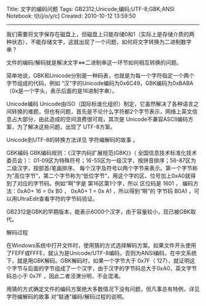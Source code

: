 Title: 文字的编码问题
Tags: GB2312;Unicode;编码;UTF-8;GBK;ANSI
Notebook: t[t/j/o/y/c]
Created: 2010-10-12 13:59:50

------

我们需要将文字保存在磁盘上，但磁盘上只能存储0和1（实际上是存储介质的两种状态），不能存储文字，这就出现了一个问题，如何将文字转换为二进制数字串？

文件的编码/解码就是解决文字<=>二进制串这一环节如何相互转换的问题。

 简单地说，GBK和Unicode分别是一种码表，也就是为每一个字符指定一个两个字节组成的代码，例如 “汉”字的Unicode编码为0x6C49，GBK编码为0xBABA（0x是一个字头，表示后面的是16进制字串）。 

 Unicode编码 Unicode由ISO（国际标谁化组织）制定，它虽然解决了各种语言之间转换的难题，但也有问题，首先是不论什么字符都2个字节表示，网络上英文信息占大部分，由此造成的空间浪费很可观，其次是 Unicode不兼容ASCII编码方案，为了解决这些问题，出现了 UTF-8方案。 

 Unicode到UTF-8的转换方法详见 字符编解码的故事 。 

 GBK编码 GBK编码规则：《汉字内码扩展规范(GBK)》（ 全国信息技术标准化技术委员会 ）： 
 01-09区为特殊符号；16-55区为一级汉字，按拼音排序；56-87区为二级汉字，按部首/笔画排序。 
每个汉字及符号以两个字节来表示。第一个字节称为“高位字节”，第二个字节称为“低位字节”，用这个字的区、位号加上0xA0就得到了对应的字节码。例如“啊”字是 第16区第1个字，所以 区位码是 1601 ， 编码方法：0xA0+ 16 = 0x B0 ， 0xA0+ 1 = 0x A1 ，所以得到“啊”的 字节码  B0A1 ，可以用UltraEdit查看字符的字节码验证。 

 GB2312是GBK的早期版本，能表示6000个汉字，由于容量较小，现已被GBK取代。 

 解码过程 

 在Windows系统中打开文件时，使用猜的方式选择解码方案。如果文件开头使用了FEFF或FFFE，就认为是Unicode/UTF-8编码，否则为ANSI编码，在中文系统下，就是用GBK解码。GBK解码时，如果一个字节大于 0x7F（ 127），就证明这个字节与后面的字节组成了一个汉字，由于汉字的字节码总大于0xA0，英文字节码总小于 0x7F ，因此二者泾渭分明，不会混淆。 

 用猜的方式确定文件的编码方案绝大多数情况下没有问题，但凡事总有特例，详见 字符编解码的故事 对“联通”编码/解码过程的说明。